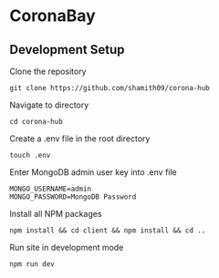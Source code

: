 # CoronaBay

## Development Setup

Clone the repository
```
git clone https://github.com/shamith09/corona-hub
```

Navigate to directory
```
cd corona-hub
```

Create a .env file in the root directory
```
touch .env
```

Enter MongoDB admin user key into .env file
```
MONGO_USERNAME=admin
MONGO_PASSWORD=MongoDB Password
```

Install all NPM packages
```
npm install && cd client && npm install && cd ..
```

Run site in development mode
```
npm run dev
```
